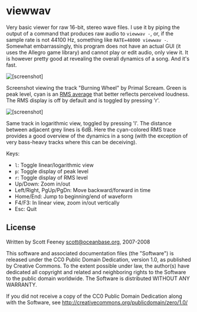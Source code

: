 viewwav
=======

Very basic viewer for raw 16-bit, stereo wave files. I use it by piping
the output of a command that produces raw audio to `viewwav -`, or, if
the sample rate is not 44100 Hz, something like `RATE=48000 viewwav -`.
Somewhat embarrassingly, this program does not have an actual GUI (it
uses the Allegro game library) and cannot play or edit audio, only view
it. It is however pretty good at revealing the overall dynamics of a
song. And it's fast.

![[screenshot]](https://raw.github.com/graue/viewwav/master/screenshot-linear.png)

Screenshot viewing the track "Burning Wheel" by Primal Scream. Green is
peak level, cyan is an
[RMS average](https://en.wikipedia.org/wiki/Root_mean_square) that
better reflects perceived loudness. The RMS display is off by default
and is toggled by pressing 'r'.

![[screenshot]](https://raw.github.com/graue/viewwav/master/screenshot-log.png)

Same track in logarithmic view, toggled by pressing 'l'. The distance
between adjacent grey lines is 6dB. Here the cyan-colored RMS trace
provides a good overview of the dynamics in a song (with the exception
of very bass-heavy tracks where this can be deceiving).

Keys:
* `l`: Toggle linear/logarithmic view
* `p`: Toggle display of peak level
* `r`: Toggle display of RMS level
* Up/Down: Zoom in/out
* Left/Right, PgUp/PgDn: Move backward/forward in time
* Home/End: Jump to beginning/end of waveform
* F4/F3: In linear view, zoom in/out vertically
* Esc: Quit


License
-------

Written by Scott Feeney <scott@oceanbase.org>, 2007-2008

This software and associated documentation files (the "Software") is
released under the CC0 Public Domain Dedication, version 1.0, as
published by Creative Commons. To the extent possible under law, the
author(s) have dedicated all copyright and related and neighboring
rights to the Software to the public domain worldwide. The Software is
distributed WITHOUT ANY WARRANTY.

If you did not receive a copy of the CC0 Public Domain Dedication
along with the Software, see
<http://creativecommons.org/publicdomain/zero/1.0/>
